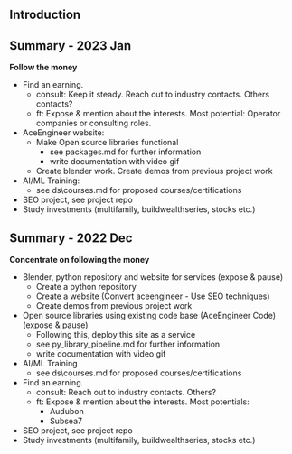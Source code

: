 ## Introduction

## Summary - 2023 Jan

**Follow the money**

- Find an earning.
    - consult: Keep it steady. Reach out to industry contacts. Others contacts?
    - ft: Expose & mention about the interests. Most potential: Operator companies or consulting roles.
- AceEngineer website:
    - Make Open source libraries functional
        - see packages.md for further information
        - write documentation with video gif
    - Create blender work. Create demos from previous project work
- AI/ML Training:
    - see  ds\courses.md for proposed courses/certifications
- SEO project, see project repo
- Study investments (multifamily, buildwealthseries, stocks etc.)

## Summary - 2022 Dec

**Concentrate on following the money**

- Blender, python repository and website for services (expose & pause)
    - Create a python repository
    - Create a website (Convert aceengineer - Use SEO techniques)
    - Create demos from previous project work
- Open source libraries using existing code base (AceEngineer Code)  (expose & pause)
    - Following this, deploy this site as a service
    - see py_library_pipeline.md for further information
    - write documentation with video gif
- AI/ML Training
    - see  ds\courses.md for proposed courses/certifications
- Find an earning.
    - consult: Reach out to industry contacts. Others?
    - ft: Expose & mention about the interests. Most potentials:
        - Audubon
        - Subsea7 
- SEO project, see project repo
- Study investments (multifamily, buildwealthseries, stocks etc.)
